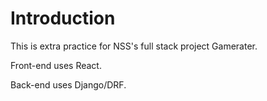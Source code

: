 # Introduction

This is extra practice for NSS's full stack project Gamerater.

Front-end uses React.

Back-end uses Django/DRF.

